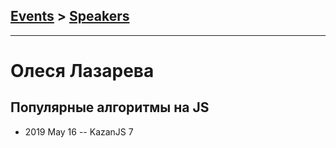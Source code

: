 ## [Events](../README.md) > [Speakers](../speakers.md)
---

# Олеся Лазарева

## Популярные алгоритмы на JS
- 2019 May 16 -- KazanJS 7    

